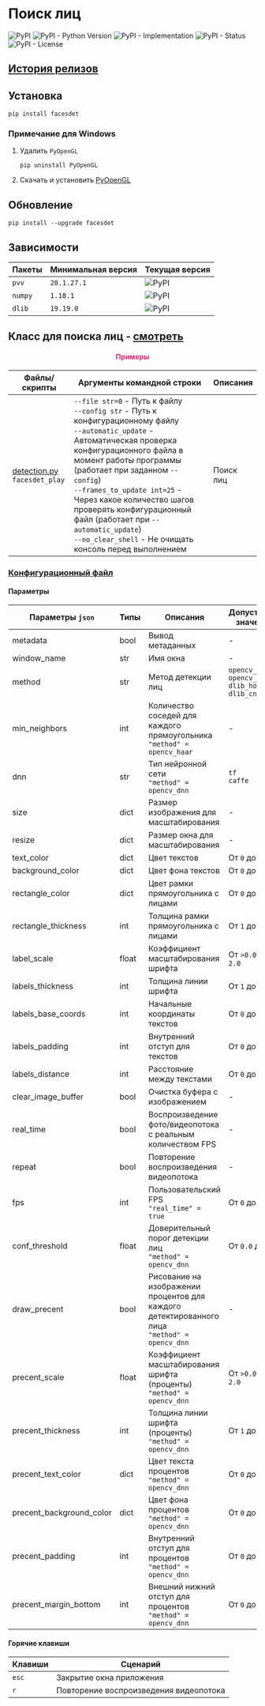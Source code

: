 # Поиск лиц

![PyPI](https://img.shields.io/pypi/v/facesdet)
![PyPI - Python Version](https://img.shields.io/pypi/pyversions/facesdet)
![PyPI - Implementation](https://img.shields.io/pypi/implementation/facesdet)
![PyPI - Status](https://img.shields.io/pypi/status/facesdet)
![PyPI - License](https://img.shields.io/pypi/l/facesdet)

## [История релизов](https://github.com/DmitryRyumin/pkgs/blob/master/facesdet/NOTES.md)

## Установка

```shell script
pip install facesdet
```

### Примечание для Windows

1. Удалить `PyOpenGL`

    ```shell script
    pip uninstall PyOpenGL
    ```

2. Скачать и установить [PyOpenGL](https://www.lfd.uci.edu/~gohlke/pythonlibs/#pyopengl)

## Обновление

```shell script
pip install --upgrade facesdet
```

## Зависимости

| Пакеты | Минимальная версия | Текущая версия |
| ------ | ------------------ | -------------- |
`pvv` | `20.1.27.1` | ![PyPI](https://img.shields.io/pypi/v/pvv) |
`numpy` | `1.18.1` | ![PyPI](https://img.shields.io/pypi/v/numpy) | 
`dlib` | `19.19.0` | ![PyPI](https://img.shields.io/pypi/v/dlib) |

## Класс для поиска лиц - [смотреть](https://github.com/DmitryRyumin/pkgs/blob/master/facesdet/facesdet/detection.py)

<h4 align="center"><span style="color:#EC256F;">Примеры</span></h4>

| Файлы/скрипты | Аргументы командной строки | Описания |
| ------------- | -------------------------- | -------- |
| [detection.py](https://github.com/DmitryRyumin/pkgs/blob/master/facesdet/facesdet/samples/detection.py)<br>`facesdet_play` | `--file str=0` - Путь к файлу<br>`--config str` - Путь к конфигурационному файлу<br>`--automatic_update` - Автоматическая проверка конфигурационного файла в момент работы программы (работает при заданном `--config`)<br>`--frames_to_update int=25` - Через какое количество шагов проверять конфигурационный файл (работает при `--automatic_update`)<br>`--no_clear_shell` - Не очищать консоль перед выполнением | Поиск лиц |

### [Конфигурационный файл](https://github.com/DmitryRyumin/pkgs/blob/master/facesdet/facesdet/configs/config.json)

#### Параметры

| Параметры `json` | Типы | Описания | Допустимые значения |
| ---------------- | ---  | -------- | ------------------- |
| metadata | bool | Вывод метаданных | - |
| window_name | str | Имя окна | - |
| method | str | Метод детекции лиц | `opencv_haar`<br>`opencv_dnn`<br>`dlib_hog`<br>`dlib_cnn` |
| min_neighbors | int | Количество соседей для каждого прямоугольника<br>`"method" = opencv_haar` | - |
| dnn | str | Тип нейронной сети<br>`"method" = opencv_dnn` | `tf`<br>`caffe` |
| size | dict | Размер изображения для масштабирования | - |
| resize | dict | Размер окна для масштабирования | - |
| text_color | dict | Цвет текстов | От `0` до `255` |
| background_color | dict | Цвет фона текстов | От `0` до `255` |
| rectangle_color | dict | Цвет рамки прямоугольника с лицами | От `0` до `255` |
| rectangle_thickness | int | Толщина рамки прямоугольника с лицами | От `1` до `10` |
| label_scale | float | Коэффициент масштабирования шрифта | От `>0.0` до `2.0` |
| labels_thickness | int | Толщина линии шрифта | От `1` до `4` |
| labels_base_coords | int | Начальные координаты текстов | От `0` до `100` |
| labels_padding | int | Внутренний отступ для текстов | От `0` до `30` |
| labels_distance | int | Расстояние между текстами | От `0` до `50` |
| clear_image_buffer | bool | Очистка буфера с изображением | - |
| real_time | bool | Воспроизведение фото/видеопотока с реальным количеством FPS | - |
| repeat | bool | Повторение воспроизведения видеопотока | - |
| fps | int | Пользовательский FPS<br>`"real_time" = true` | От `0` до `60` |
| conf_threshold | float | Доверительный порог детекции лиц<br>`"method" = opencv_dnn` | От `0.0` до `1.0` |
| draw_precent | bool | Рисование на изображении процентов для каждого детектированного лица<br>`"method" = opencv_dnn` | - |
| precent_scale | float | Коэффициент масштабирования шрифта (проценты)<br>`"method" = opencv_dnn` | От `>0.0` до `2.0` |
| precent_thickness | int | Толщина линии шрифта (проценты)<br>`"method" = opencv_dnn` | От `1` до `4` |
| precent_text_color | dict | Цвет текста процентов<br>`"method" = opencv_dnn` | От `0` до `255` |
| precent_background_color | dict | Цвет фона процентов<br>`"method" = opencv_dnn` | От `0` до `255` |
| precent_padding | int | Внутренний отступ для процентов<br>`"method" = opencv_dnn` | От `0` до `30` |
| precent_margin_bottom | int | Внешний нижний отступ для процентов<br>`"method" = opencv_dnn` | От `0` до `30` |

#### Горячие клавиши

| Клавиши | Сценарий |
| ------- | -------  |
| `esc` | Закрытие окна приложения |
| `r` | Повторение воспроизведения видеопотока |